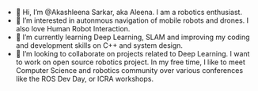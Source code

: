 - 👋 Hi, I’m @Akashleena Sarkar, aka Aleena. I am a robotics enthusiast.
- 👀 I’m interested in autonmous navigation of mobile robots and drones. I also love Human Robot Interaction.
- 🌱 I’m currently learning Deep Learning, SLAM and improving my coding and development skills on C++ and system design.
- 💞️ I’m looking to collaborate on projects related to Deep Learning. I want to work on open source robotics project. In my free time, I like to meet Computer Science and robotics community over various conferences like the ROS Dev Day, or ICRA workshops.


<!---
Akashleena/Akashleena is a ✨ special ✨ repository because its `README.md` (this file) appears on your GitHub profile.
You can click the Preview link to take a look at your changes.
--->
